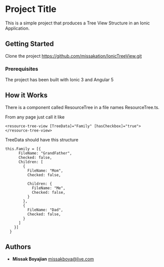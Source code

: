 # Project Title

This is a simple project that produces a Tree View Structure in an Ionic Application.

## Getting Started

Clone the project https://github.com/missakation/IonicTreeView.git

### Prerequisites

The project has been built with Ionic 3 and Angular 5

## How it Works

There is a component called ResourceTree in a file names ResourceTree.ts.

From any page just call it like 

```
<resource-tree-view [TreeData]="Family" [hasCheckbox]="true"></resource-tree-view>
```

TreeData should have this structure

```
this.Family = [{
      FileName: "GrandFather",
      Checked: false,
      Children: [
        {
          FileName: "Mom",
          Checked: false,

          Children: {
            FileName: "Me",
            Checked: false,
          }
        },
        {
          FileName: "Dad",
          Checked: false,
        }
      ]
    }]
  }
```

## Authors

* **Missak Boyajian** missakboya@live.com
